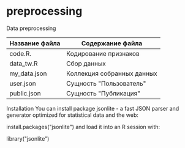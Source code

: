 # preprocessing

Data preprocessing

Название файла  | Содержание файла
----------------|----------------------
code.R.         | Кодирование признаков
data_tw.R       | Сбор данных
my_data.json    | Коллекция собранных данных
user.json       | Сущность "Пользователь"
public.json     | Сущность "Публикация"

Installation
You can install package jsonlite - a fast JSON parser and generator optimized for statistical data and the web:

install.packages("jsonlite")
and load it into an R session with:

library("jsonlite")

